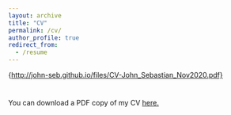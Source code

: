 ```yaml
---
layout: archive
title: "CV"
permalink: /cv/
author_profile: true
redirect_from:
  - /resume
---
```


{http://john-seb.github.io/files/CV-John_Sebastian_Nov2020.pdf}

<body>
      <h1></h1>
      <p>
         You can download a PDF copy of my CV <a href="http://john-seb.github.io/files/CV-John_Sebastian_Nov2020.pdf">here.</a>
      </p>
   </body>

